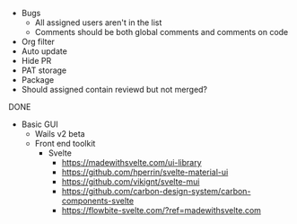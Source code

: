 * Bugs
  * All assigned users aren't in the list
  * Comments should be both global comments and comments on code
* Org filter
* Auto update
* Hide PR
* PAT storage
* Package
* Should assigned contain reviewd but not merged?

DONE
* Basic GUI
  * Wails v2 beta
  * Front end toolkit
    * Svelte
      * https://madewithsvelte.com/ui-library
      * https://github.com/hperrin/svelte-material-ui
      * https://github.com/vikignt/svelte-mui
      * https://github.com/carbon-design-system/carbon-components-svelte
      * https://flowbite-svelte.com/?ref=madewithsvelte.com

